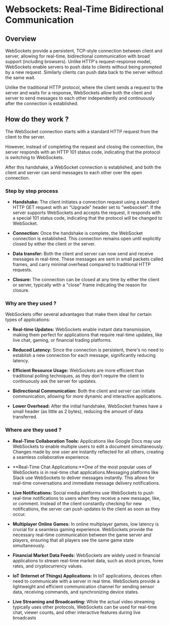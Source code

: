 # Websockets: Real-Time Bidirectional Communication

## Overview

WebSockets provide a persistent, TCP-style connection between client and server, allowing for real-time, bidirectional communication with broad support (including browsers). Unlike HTTP's request-response model, WebSockets enable servers to push data to clients without being prompted by a new request. Similarly clients can push data back to the server without the same wait.

Unlike the traditional HTTP protocol, where the client sends a request to the server and waits for a response, WebSockets allow both the client and server to send messages to each other independently and continuously after the connection is established.

## How do they work ?

The WebSocket connection starts with a standard HTTP request from the client to the server.

However, instead of completing the request and closing the connection, the server responds with an HTTP 101 status code, indicating that the protocol is switching to WebSockets.

After this handshake, a WebSocket connection is established, and both the client and server can send messages to each other over the open connection.

### Step by step process

- **Handshake:** The client initiates a connection request using a standard HTTP GET request with an "Upgrade" header set to "websocket". If the server supports WebSockets and accepts the request, it responds with a special 101 status code, indicating that the protocol will be changed to WebSocket.

- **Connection:** Once the handshake is complete, the WebSocket connection is established. This connection remains open until explicitly closed by either the client or the server.

- **Data transfer:** Both the client and server can now send and receive messages in real-time. These messages are sent in small packets called frames, and carry minimal overhead compared to traditional HTTP requests.

- **Closure:** The connection can be closed at any time by either the client or server, typically with a "close" frame indicating the reason for closure.

### Why are they used ?

WebSockets offer several advantages that make them ideal for certain types of applications:

- **Real-time Updates:** WebSockets enable instant data transmission, making them perfect for applications that require real-time updates, like live chat, gaming, or financial trading platforms.

- **Reduced Latency:** Since the connection is persistent, there's no need to establish a new connection for each message, significantly reducing latency.

- **Efficient Resource Usage:** WebSockets are more efficient than traditional polling techniques, as they don't require the client to continuously ask the server for updates.

- **Bidirectional Communication:** Both the client and server can initiate communication, allowing for more dynamic and interactive applications.

- **Lower Overhead:** After the initial handshake, WebSocket frames have a small header (as little as 2 bytes), reducing the amount of data transferred.

### Where are they used ?

- **Real-Time Collaboration Tools:** Applications like Google Docs may use WebSockets to enable multiple users to edit a document simultaneously. Changes made by one user are instantly reflected for all others, creating a seamless collaborative experience.

- **Real-Time Chat Applications:**One of the most popular uses of WebSockets is in real-time chat applications.Messaging platforms like Slack use WebSockets to deliver messages instantly. This allows for real-time conversations and immediate message delivery notifications.

- **Live Notifications:** Social media platforms use WebSockets to push real-time notifications to users when they receive a new message, like, or comment. Instead of the client constantly checking for new notifications, the server can push updates to the client as soon as they occur.

- **Multiplayer Online Games:** In online multiplayer games, low latency is crucial for a seamless gaming experience. WebSockets provide the necessary real-time communication between the game server and players, ensuring that all players see the same game state simultaneously.

- **Financial Market Data Feeds:** WebSockets are widely used in financial applications to stream real-time market data, such as stock prices, forex rates, and cryptocurrency values.

- **IoT (Internet of Things) Applications:** In IoT applications, devices often need to communicate with a server in real time. WebSockets provide a lightweight and efficient communication channel for sending sensor data, receiving commands, and synchronizing device states.

- **Live Streaming and Broadcasting:** While the actual video streaming typically uses other protocols, WebSockets can be used for real-time chat, viewer counts, and other interactive features during live broadcasts


